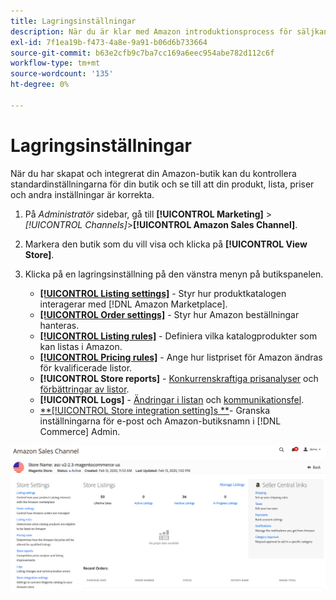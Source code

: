 ```yaml
---
title: Lagringsinställningar
description: När du är klar med Amazon introduktionsprocess för säljkanaler granskar och uppdaterar du [!DNL Commerce] lagringsinställningar.
exl-id: 7f1ea19b-f473-4a8e-9a91-b06d6b733664
source-git-commit: b63e2cfb9c7ba7cc169a6eec954abe782d112c6f
workflow-type: tm+mt
source-wordcount: '135'
ht-degree: 0%

---
```


# Lagringsinställningar

När du har skapat och integrerat din Amazon-butik kan du kontrollera standardinställningarna för din butik och se till att din produkt, lista, priser och andra inställningar är korrekta.

1. På _Administratör_ sidebar, gå till **[!UICONTROL Marketing]** > _[!UICONTROL Channels]_>**[!UICONTROL Amazon Sales Channel]**.

1. Markera den butik som du vill visa och klicka på **[!UICONTROL View Store]**.

1. Klicka på en lagringsinställning på den vänstra menyn på butikspanelen.

   - [**[!UICONTROL Listing settings]**](./listing-settings.md) - Styr hur produktkatalogen interagerar med [!DNL Amazon Marketplace].
   - [**[!UICONTROL Order settings]**](./order-settings.md) - Styr hur Amazon beställningar hanteras.
   - [**[!UICONTROL Listing rules]**](./listing-rules.md) - Definiera vilka katalogprodukter som kan listas i Amazon.
   - [**[!UICONTROL Pricing rules]**](./pricing-products.md) - Ange hur listpriset för Amazon ändras för kvalificerade listor.
   - **[!UICONTROL Store reports]** - [Konkurrenskraftiga prisanalyser](./competitive-price-analysis.md) och [förbättringar av listor](./listing-improvements.md).
   - **[!UICONTROL Logs]** - [Ändringar i listan](./listing-changes-log.md) och [kommunikationsfel](./communication-errors-log.md).
   - [**[!UICONTROL Store integration setting]s **](./store-integration-settings.md)- Granska inställningarna för e-post och Amazon-butiksnamn i [!DNL Commerce] Admin.

![Instrumentpanel för butik](assets/ob-store-review.png)
